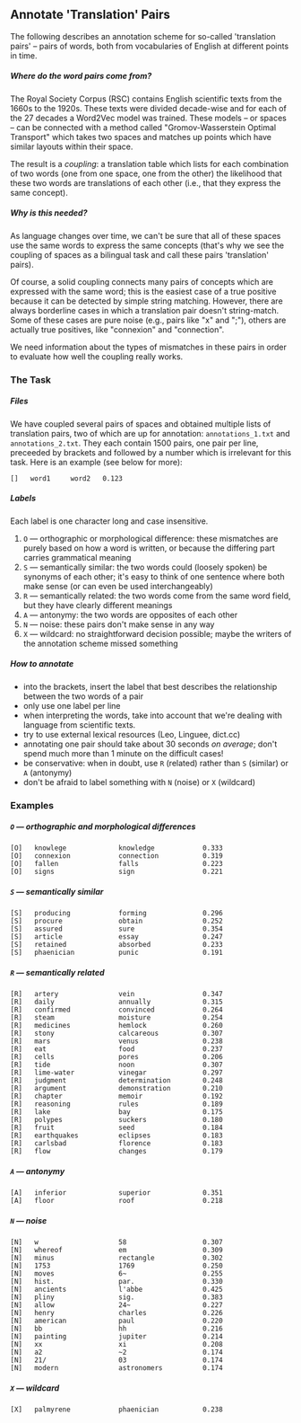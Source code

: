 ## Annotate 'Translation' Pairs

The following describes an annotation scheme for so-called 'translation pairs' – pairs of words, both from vocabularies of English at different points in time. 

##### Where do the word pairs come from?
The Royal Society Corpus (RSC) contains English scientific texts from the 1660s to the 1920s. These texts were divided decade-wise and for each of the 27 decades a Word2Vec model was trained. These models – or spaces – can be connected with a method called "Gromov-Wasserstein Optimal Transport" which takes two spaces and matches up points which have similar layouts within their space. 

The result is a *coupling*: a translation table which lists for each combination of two words (one from one space, one from the other) the likelihood that these two words are translations of each other (i.e., that they express the same concept).

##### Why is this needed?
As language changes over time, we can't be sure that all of these spaces use the same words to express the same concepts (that's why we see the coupling of spaces as a bilingual task and call these pairs 'translation' pairs). 

Of course, a solid coupling connects many pairs of concepts which are expressed with the same word; this is the easiest case of a true positive because it can be detected by simple string matching. However, there are always borderline cases in which a translation pair doesn't string-match. Some of these cases are pure noise (e.g., pairs like "x" and ";"), others are actually true positives, like "connexion" and "connection". 

We need information about the types of mismatches in these pairs in order to evaluate how well the coupling really works.

### The Task

##### Files
We have coupled several pairs of spaces and obtained multiple lists of translation pairs, two of which are up for annotation: `annotations_1.txt` and `annotations_2.txt`. They each contain 1500 pairs, one pair per line, preceeded by brackets and followed by a number which is irrelevant for this task. Here is an example (see below for more):
```
[]   word1     word2   0.123
```

##### Labels
Each label is one character long and case insensitive.

1. `O` — orthographic or morphological difference: these mismatches are purely based on how a word is written, or because the differing part carries grammatical meaning
2. `S` — semantically similar: the two words could (loosely spoken) be synonyms of each other; it's easy to think of one sentence where both make sense (or can even be used interchangeably)
3. `R` — semantically related: the two words come from the same word field, but they have clearly different meanings
4. `A` — antonymy: the two words are opposites of each other
5. `N` — noise: these pairs don't make sense in any way
6. `X` — wildcard: no straightforward decision possible; maybe the writers of the annotation scheme missed something


##### How to annotate
- into the brackets, insert the label that best describes the relationship between the two words of a pair 
- only use one label per line 
- when interpreting the words, take into account that we're dealing with language from scientific texts.
- try to use external lexical resources (Leo, Linguee, dict.cc) 
- annotating one pair should take about 30 seconds _on average_; don't spend much more than 1 minute on the difficult cases!
- be conservative: when in doubt, use `R` (related) rather than `S` (similar) or `A` (antonymy)
- don't be afraid to label something with `N` (noise) or `X` (wildcard)


### Examples

##### `O` — orthographic and morphological differences
```
[O]   knowlege             knowledge            0.333  
[O]   connexion            connection           0.319
[O]   fallen               falls                0.223  
[O]   signs                sign                 0.221
```

##### `S` — semantically similar
```
[S]   producing            forming              0.296 
[S]   procure              obtain               0.252  
[S]   assured              sure                 0.354  
[S]   article              essay                0.247  
[S]   retained             absorbed             0.233  
[S]   phaenician           punic                0.191  
```

##### `R` — semantically related
```
[R]   artery               vein                 0.347  
[R]   daily                annually             0.315  
[R]   confirmed            convinced            0.264  
[R]   steam                moisture             0.254  
[R]   medicines            hemlock              0.260  
[R]   stony                calcareous           0.307  
[R]   mars                 venus                0.238  
[R]   eat                  food                 0.237  
[R]   cells                pores                0.206  
[R]   tide                 noon                 0.307  
[R]   lime-water           vinegar              0.297  
[R]   judgment             determination        0.248  
[R]   argument             demonstration        0.210  
[R]   chapter              memoir               0.192  
[R]   reasoning            rules                0.189  
[R]   lake                 bay                  0.175 
[R]   polypes              suckers              0.180  
[R]   fruit                seed                 0.184  
[R]   earthquakes          eclipses             0.183  
[R]   carlsbad             florence             0.183  
[R]   flow                 changes              0.179  
```

##### `A` — antonymy
```
[A]   inferior             superior             0.351  
[A]   floor                roof                 0.218  
```

##### `N` — noise
```
[N]   w                    58                   0.307  
[N]   whereof              em                   0.309  
[N]   minus                rectangle            0.302  
[N]   1753                 1769                 0.250  
[N]   moves                6~                   0.255  
[N]   hist.                par.                 0.330  
[N]   ancients             l'abbe               0.425  
[N]   pliny                sig.                 0.383  
[N]   allow                24~                  0.227  
[N]   henry                charles              0.226  
[N]   american             paul                 0.220  
[N]   bb                   hh                   0.216  
[N]   painting             jupiter              0.214  
[N]   xx                   xi                   0.208  
[N]   a2                   ~2                   0.174  
[N]   21/                  03                   0.174  
[N]   modern               astronomers          0.174  
```

##### `X` — wildcard
```
[X]   palmyrene            phaenician           0.238  
```
